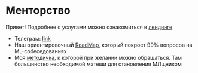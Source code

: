 # Менторство
Привет! Подробнее с услугами можно ознакомиться в [лендинге](https://sites.google.com/view/schmidtml)

- Телеграм: [link](http://t.me/versechorus)
- Наш ориентировочный [RoadMap](https://github.com/verse-chorus/mentorship/blob/main/roadmap/rm.pdf), который покроет 99% вопросов на ML-собеседованиях
- Моя [методичка](https://github.com/verse-chorus/mentorship/blob/main/teormin/math_teormin.pdf), к которой при желании можно обращаться. Там большинство необходимой матеши для становления МЛщником
